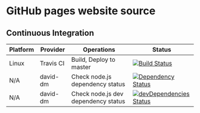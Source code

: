 # GitHub pages website source

## Continuous Integration

| Platform | Provider | Operations | Status |
|----------|----------|------------|--------|
| Linux | Travis CI | Build, Deploy to master | [![Build Status](https://travis-ci.org/manastalukdar/manastalukdar.github.io.svg?branch=source)](https://travis-ci.org/manastalukdar/manastalukdar.github.io) |
| N/A | david-dm | Check node.js dependency status | [![Dependency Status](https://david-dm.org/manastalukdar/manastalukdar.github.io.svg)](https://david-dm.org/manastalukdar/manastalukdar.github.io?path=website) |
| N/A | david-dm | Check node.js dev dependency status | [![devDependencies Status](https://david-dm.org/manastalukdar/manastalukdar.github.io/dev-status.svg?path=website)](https://david-dm.org/manastalukdar/manastalukdar.github.io?path=website&type=dev) |
